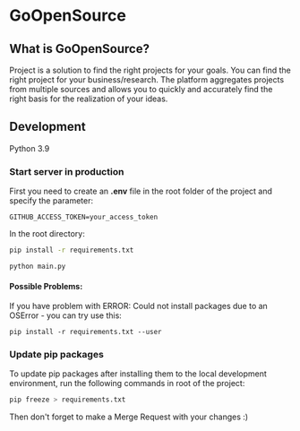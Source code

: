 # GoOpenSource
## What is GoOpenSource?
Project is a solution to find the right projects for your goals. You can find the right project for your business/research. The platform aggregates projects from multiple sources and allows you to quickly and accurately find the right basis for the realization of your ideas.
## Development

Python 3.9

### Start server in production
First you need to create an **.env** file in the root folder of the project and specify the parameter:

```
GITHUB_ACCESS_TOKEN=your_access_token
```
In the root directory:
```bash
pip install -r requirements.txt
```

```
python main.py
```
#### Possible Problems:
If you have problem with ERROR: Could not install packages due to an OSError - you can try use this:
```
pip install -r requirements.txt --user
```
### Update pip packages
To update pip packages after installing them to the local development environment, run the following commands in root of the project:
```bash
pip freeze > requirements.txt
```
Then don't forget to make a Merge Request with your changes :)